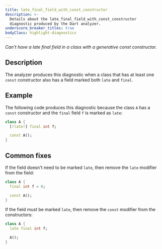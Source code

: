 ```yaml
---
title: late_final_field_with_const_constructor
description: >-
  Details about the late_final_field_with_const_constructor
  diagnostic produced by the Dart analyzer.
underscore_breaker_titles: true
bodyClass: highlight-diagnostics
---
```


_Can't have a late final field in a class with a generative const constructor._

## Description

The analyzer produces this diagnostic when a class that has at least one
`const` constructor also has a field marked both `late` and `final`.

## Example

The following code produces this diagnostic because the class `A` has a
`const` constructor and the `final` field `f` is marked as `late`:

```dart
class A {
  [!late!] final int f;

  const A();
}
```

## Common fixes

If the field doesn't need to be marked `late`, then remove the `late`
modifier from the field:

```dart
class A {
  final int f = 0;

  const A();
}
```

If the field must be marked `late`, then remove the `const` modifier from
the constructors:

```dart
class A {
  late final int f;

  A();
}
```
